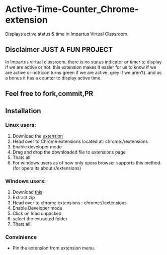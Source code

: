 # Active-Time-Counter_Chrome-extension
Displays active status & time in Impartus Virtual Classroom.

## Disclaimer JUST A FUN PROJECT

In Impartus virtual classroom, there is no status indicator or timer to display if we are active or not.
this extension makes it easier for us to know if we are active or not(icon turns green if we are active, grey if we aren't).
and as a bonus it has a counter to display active time.
## Feel free to fork,commit,PR
## Installation

### Linux users:
1. Download the [extension](https://github.com/znapci/Active-Time-Counter_Chrome-extension/releases/download/v0.1/ext.crx)
2. Head over to Chrome extensions located at: chrome://extensions 
3. Enable developer mode
4. Drag and drop the downloaded file to extensions page
5. Thats all!
6. For windows users as of now only opera browser supports this method.(for opera its about://extensions)
### Windows users:
1. Download [this](https://github.com/znapci/Active-Time-Counter_Chrome-extension/archive/v0.1.zip)
2. Extract zip
3. Head over to chrome extensions : chrome://extensions
4. Enable Developer mode
5. Click on load unpacked 
6. select the extracted folder
7. Thats all!
### Convinience
- Pin the extension from extension menu.
